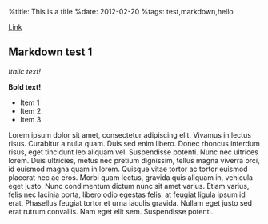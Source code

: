 %title: This is a title
%date: 2012-02-20
%tags: test,markdown,hello

[Link](http://www.google.com)

## Markdown test 1

*Italic text!*

**Bold text!**

* Item 1
* Item 2
* Item 3

Lorem ipsum dolor sit amet, consectetur adipiscing elit. Vivamus in lectus risus. Curabitur a nulla quam. Duis sed enim libero. Donec rhoncus interdum risus, eget tincidunt leo aliquam vel. Suspendisse potenti. Nunc nec ultrices lorem. Duis ultricies, metus nec pretium dignissim, tellus magna viverra orci, id euismod magna quam in lorem. Quisque vitae tortor ac tortor euismod placerat nec ac eros. Morbi quam lectus, gravida quis aliquam in, vehicula eget justo. Nunc condimentum dictum nunc sit amet varius. Etiam varius, felis nec lacinia porta, libero odio egestas felis, at feugiat ligula ipsum id erat. Phasellus feugiat tortor et urna iaculis gravida. Nullam eget justo sed erat rutrum convallis. Nam eget elit sem. Suspendisse potenti.
